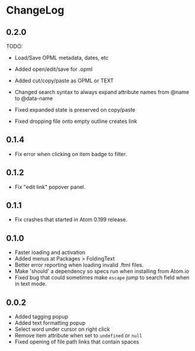 # ChangeLog

## 0.2.0

TODO:
  - Load/Save OPML metadata, dates, etc

- Added open/edit/save for .opml
- Added cut/copy/paste as OPML or TEXT
- Changed search syntax to always expand attribute names from @name to @data-name
- Fixed expanded state is preserved on copy/paste
- Fixed dropping file onto empty outline creates link

## 0.1.4

- Fix error when clicking on item badge to filter.

## 0.1.2

- Fix "edit link" popover panel.

## 0.1.1

- Fix crashes that started in Atom 0.199 release.

## 0.1.0

- Faster loading and activation
- Added menus at Packages > FoldingText
- Better error reporting when loading invalid .ftml files.
- Make 'should' a dependency so specs run when installing from Atom.io
- Fixed bug that could sometimes make `escape` jump to search field when in text mode.

## 0.0.2

- Added tagging popup
- Added text formatting popup
- Select word under cursor on right click
- Remove item attribute when set to `undefined` or `null`
- Fixed opening of file path links that contain spaces
